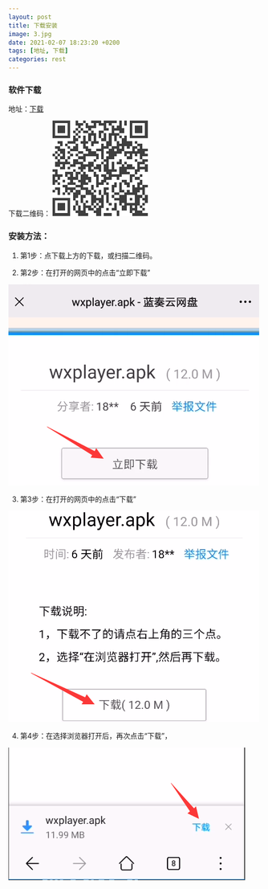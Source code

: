 ```yaml
---
layout: post
title: 下载安装
image: 3.jpg
date: 2021-02-07 18:23:20 +0200
tags: [地址, 下载]
categories: rest
---
```

### 软件下载
 地址：[下载](https://wwa.lanzous.com/i5NSQlt28je)



下载二维码：
    ![下载二维码：](/images/download%20.png "下载二维码")


### 安装方法：

1. 第1步：点下载上方的下载，或扫描二维码。

2. 第2步：在打开的网页中的点击“立即下载”

![图片](/images/now_down_1.png "下载")

3. 第3步：在打开的网页中的点击“下载”

![图片](/images/now_down_2.png "下载")

4. 第4步：在选择浏览器打开后，再次点击“下载”，

![图片](/images/now_down_3.png "下载")